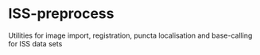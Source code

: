 # ISS-preprocess
Utilities for image import, registration, puncta localisation and base-calling for ISS data sets
